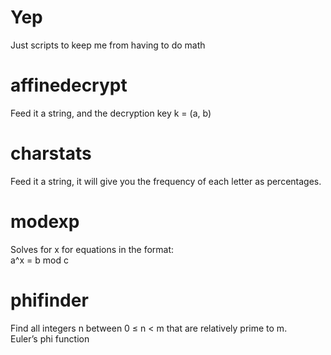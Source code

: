 # Yep
Just scripts to keep me from having to do math <br>
# affinedecrypt
Feed it a string, and the decryption key k = (a, b) <br> 
# charstats
Feed it a string, it will give you the frequency of each letter as percentages. <br> 
# modexp
Solves for x for equations in the format: <br>
a^x = b mod c <br>
# phifinder 
Find all integers n between 0 ≤ n < m that are relatively prime to m. <br>
Euler’s phi function
